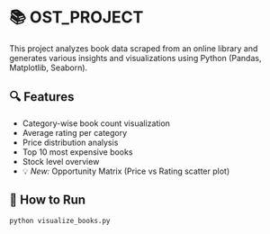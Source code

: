 # 📚 OST_PROJECT

This project analyzes book data scraped from an online library and generates
various insights and visualizations using Python (Pandas, Matplotlib, Seaborn).

## 🔍 Features
- Category-wise book count visualization  
- Average rating per category  
- Price distribution analysis  
- Top 10 most expensive books  
- Stock level overview  
- 💡 *New:* Opportunity Matrix (Price vs Rating scatter plot)

## 🧠 How to Run
```bash
python visualize_books.py
